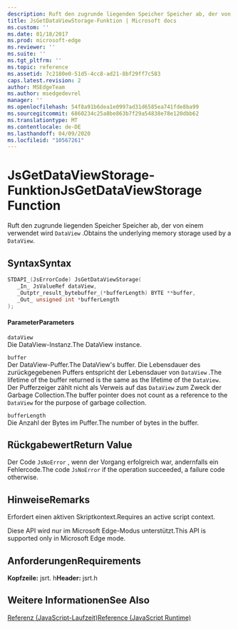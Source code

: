 ```yaml
---
description: Ruft den zugrunde liegenden Speicher Speicher ab, der von einer DataView verwendet wird.
title: JsGetDataViewStorage-Funktion | Microsoft docs
ms.custom: ''
ms.date: 01/18/2017
ms.prod: microsoft-edge
ms.reviewer: ''
ms.suite: ''
ms.tgt_pltfrm: ''
ms.topic: reference
ms.assetid: 7c2180e0-51d5-4cc8-ad21-8bf29ff7c583
caps.latest.revision: 2
author: MSEdgeTeam
ms.author: msedgedevrel
manager: ''
ms.openlocfilehash: 54f8a91b6dea1e0997ad31d6585ea741fde8ba99
ms.sourcegitcommit: 6860234c25a8be863b7f29a54838e78e120dbb62
ms.translationtype: MT
ms.contentlocale: de-DE
ms.lasthandoff: 04/09/2020
ms.locfileid: "10567261"
---
```

# <span data-ttu-id="f1045-103">JsGetDataViewStorage-Funktion</span><span class="sxs-lookup"><span data-stu-id="f1045-103">JsGetDataViewStorage Function</span></span>
<span data-ttu-id="f1045-104">Ruft den zugrunde liegenden Speicher Speicher ab, der von einem verwendet wird `DataView` .</span><span class="sxs-lookup"><span data-stu-id="f1045-104">Obtains the underlying memory storage used by a `DataView`.</span></span>  
  
## <span data-ttu-id="f1045-105">Syntax</span><span class="sxs-lookup"><span data-stu-id="f1045-105">Syntax</span></span>  
  
```cpp  
STDAPI_(JsErrorCode) JsGetDataViewStorage(  
   _In_ JsValueRef dataView,  
   _Outptr_result_bytebuffer_(*bufferLength) BYTE **buffer,  
   _Out_ unsigned int *bufferLength  
);  
```  
  
#### <span data-ttu-id="f1045-106">Parameter</span><span class="sxs-lookup"><span data-stu-id="f1045-106">Parameters</span></span>  
 `dataView`  
 <span data-ttu-id="f1045-107">Die DataView-Instanz.</span><span class="sxs-lookup"><span data-stu-id="f1045-107">The DataView instance.</span></span>  
  
 `buffer`  
 <span data-ttu-id="f1045-108">Der DataView-Puffer.</span><span class="sxs-lookup"><span data-stu-id="f1045-108">The DataView's buffer.</span></span> <span data-ttu-id="f1045-109">Die Lebensdauer des zurückgegebenen Puffers entspricht der Lebensdauer von `DataView` .</span><span class="sxs-lookup"><span data-stu-id="f1045-109">The lifetime of the buffer returned is the same as the lifetime of the `DataView`.</span></span> <span data-ttu-id="f1045-110">Der Pufferzeiger zählt nicht als Verweis auf das `DataView` zum Zweck der Garbage Collection.</span><span class="sxs-lookup"><span data-stu-id="f1045-110">The buffer pointer does not count as a reference to the `DataView` for the purpose of garbage collection.</span></span>  
  
 `bufferLength`  
 <span data-ttu-id="f1045-111">Die Anzahl der Bytes im Puffer.</span><span class="sxs-lookup"><span data-stu-id="f1045-111">The number of bytes in the buffer.</span></span>  
  
## <span data-ttu-id="f1045-112">Rückgabewert</span><span class="sxs-lookup"><span data-stu-id="f1045-112">Return Value</span></span>  
 <span data-ttu-id="f1045-113">Der Code `JsNoError` , wenn der Vorgang erfolgreich war, andernfalls ein Fehlercode.</span><span class="sxs-lookup"><span data-stu-id="f1045-113">The code `JsNoError` if the operation succeeded, a failure code otherwise.</span></span>  
  
## <span data-ttu-id="f1045-114">Hinweise</span><span class="sxs-lookup"><span data-stu-id="f1045-114">Remarks</span></span>  
 <span data-ttu-id="f1045-115">Erfordert einen aktiven Skriptkontext.</span><span class="sxs-lookup"><span data-stu-id="f1045-115">Requires an active script context.</span></span>  
  
 <span data-ttu-id="f1045-116">Diese API wird nur im Microsoft Edge-Modus unterstützt.</span><span class="sxs-lookup"><span data-stu-id="f1045-116">This API is supported only in Microsoft Edge mode.</span></span>  
  
## <span data-ttu-id="f1045-117">Anforderungen</span><span class="sxs-lookup"><span data-stu-id="f1045-117">Requirements</span></span>  
 <span data-ttu-id="f1045-118">**Kopfzeile:** jsrt. h</span><span class="sxs-lookup"><span data-stu-id="f1045-118">**Header:** jsrt.h</span></span>  
  
## <span data-ttu-id="f1045-119">Weitere Informationen</span><span class="sxs-lookup"><span data-stu-id="f1045-119">See Also</span></span>  
 [<span data-ttu-id="f1045-120">Referenz (JavaScript-Laufzeit)</span><span class="sxs-lookup"><span data-stu-id="f1045-120">Reference (JavaScript Runtime)</span></span>](../chakra-hosting/reference-javascript-runtime.md)